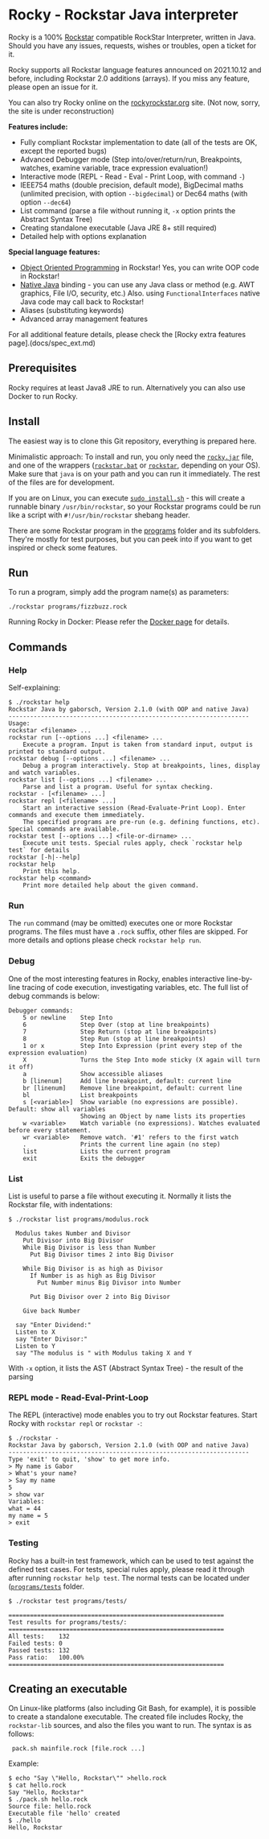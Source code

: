 # Rocky - Rockstar Java interpreter

Rocky is a 100% [Rockstar](https://codewithrockstar.com/) compatible RockStar Interpreter, written in Java. Should you have any issues, requests, wishes or troubles, open a ticket for it. 

Rocky supports all Rockstar language features announced on 2021.10.12 and before, including Rockstar 2.0 additions (arrays). If you miss any feature, please open an issue for it.

You can also try Rocky online on the [rockyrockstar.org](https://www.rockyrockstar.org/) site. (Not now, sorry, the site is under reconstruction)

**Features include:**
* Fully compliant Rockstar implementation to date (all of the tests are OK, except the reported bugs)
* Advanced Debugger mode (Step into/over/return/run, Breakpoints, watches, examine variable, trace expression evaluation!)
* Interactive mode (REPL - Read - Eval - Print Loop, with command `-`)
* IEEE754 maths (double precision, default mode), BigDecimal maths (unlimited precision, with option `--bigdecimal`) or Dec64 maths (with option `--dec64`)
* List command (parse a file without running it, `-x` option prints the Abstract Syntax Tree)
* Creating standalone executable (Java JRE 8+ still required)
* Detailed help with options explanation


**Special language features:** 
* [Object Oriented Programming](docs/OOP.md) in Rockstar! Yes, you can write OOP code in Rockstar!
* [Native Java](docs/native_java.md) binding - you can use any Java class or method (e.g. AWT graphics, File I/O, security, etc.) Also. using `FunctionalInterfaces` native Java code may call back to Rockstar!
* Aliases (substituting keywords)
* Advanced array management features

For all additional feature details, please check the [Rocky extra features page].(docs/spec_ext.md)


## Prerequisites

Rocky requires at least Java8 JRE to run. Alternatively you can also use Docker to run Rocky.

## Install

The easiest way is to clone this Git repository, everything is prepared here. 

Minimalistic approach: To install and run, you only need the [`rocky.jar`](https://github.com/gaborsch/rocky/tree/master/rocky.jar)  file, and one of the wrappers ([`rockstar.bat`](https://github.com/gaborsch/rocky/tree/master/rockstar.bat) or [`rockstar`](https://github.com/gaborsch/rocky/tree/master/rockstar), depending on your OS). Make sure that `java` is on your path and you can run it immediately. The rest of the files are for development.

If you are on Linux, you can execute [`sudo install.sh`](https://github.com/gaborsch/rocky/tree/master/install.sh) - this will create a runnable binary `/usr/bin/rockstar`, so your Rockstar programs could be run like a script with `#!/usr/bin/rockstar` shebang header. 

There are some Rockstar program in the [programs](https://github.com/gaborsch/rocky/tree/master/programs) folder and its subfolders. They're mostly for test purposes, but you can peek into if you want to get inspired or check some features.

## Run

To run a program, simply add the program name(s) as parameters:

```
./rockstar programs/fizzbuzz.rock 
```

Running Rocky in Docker: Please refer the [Docker page](docs/Docker.md) for details.

## Commands

### Help

Self-explaining:

```
$ ./rockstar help
Rockstar Java by gaborsch, Version 2.1.0 (with OOP and native Java)
-------------------------------------------------------------------
Usage:
rockstar <filename> ...
rockstar run [--options ...] <filename> ...
    Execute a program. Input is taken from standard input, output is printed to standard output.
rockstar debug [--options ...] <filename> ...
    Debug a program interactively. Stop at breakpoints, lines, display and watch variables.
rockstar list [--options ...] <filename> ...
    Parse and list a program. Useful for syntax checking.
rockstar - [<filename> ...]
rockstar repl [<filename> ...]
    Start an interactive session (Read-Evaluate-Print Loop). Enter commands and execute them immediately.
    The specified programs are pre-run (e.g. defining functions, etc). Special commands are available.
rockstar test [--options ...] <file-or-dirname> ...
    Execute unit tests. Special rules apply, check `rockstar help test` for details
rockstar [-h|--help]
rockstar help
    Print this help.
rockstar help <command>
    Print more detailed help about the given command.
```

### Run

The `run` command (may be omitted) executes one or more Rockstar programs. The files must have a `.rock` suffix, other files are skipped. For more details and options please check `rockstar help run`.

### Debug

One of the most interesting features in Rocky, enables interactive line-by-line tracing of code execution, investigating variables, etc. The full list of debug commands is below:

```
Debugger commands:
    5 or newline    Step Into
    6               Step Over (stop at line breakpoints)
    7               Step Return (stop at line breakpoints)
    8               Step Run (stop at line breakpoints)
    1 or x          Step Into Expression (print every step of the expression evaluation)
    X               Turns the Step Into mode sticky (X again will turn it off)
    a               Show accessible aliases
    b [linenum]     Add line breakpoint, default: current line
    br [linenum]    Remove line breakpoint, default: current line
    bl              List breakpoints
    s [<variable>]  Show variable (no expressions are possible). Default: show all variables
                    Showing an Object by name lists its properties
    w <variable>    Watch variable (no expressions). Watches evaluated before every statement.
    wr <variable>   Remove watch. '#1' refers to the first watch
    .               Prints the current line again (no step)
    list            Lists the current program
    exit            Exits the debugger
```

### List

List is useful to parse a file without executing it. Normally it lists the Rockstar file, with indentations:

```
$ ./rockstar list programs/modulus.rock

  Modulus takes Number and Divisor
    Put Divisor into Big Divisor
    While Big Divisor is less than Number
      Put Big Divisor times 2 into Big Divisor

    While Big Divisor is as high as Divisor
      If Number is as high as Big Divisor
        Put Number minus Big Divisor into Number

      Put Big Divisor over 2 into Big Divisor

    Give back Number

  say "Enter Dividend:"
  Listen to X
  say "Enter Divisor:"
  Listen to Y
  say "The modulus is " with Modulus taking X and Y
```

With `-x` option, it lists the AST (Abstract Syntax Tree) - the result of the parsing 
### REPL mode - Read-Eval-Print-Loop

The REPL (interactive) mode enables you to try out Rockstar features. Start Rocky with `rockstar repl` or `rockstar -`:

```
$ ./rockstar -
Rockstar Java by gaborsch, Version 2.1.0 (with OOP and native Java)
-------------------------------------------------------------------
Type 'exit' to quit, 'show' to get more info.
> My name is Gabor
> What's your name?
> Say my name
5
> show var
Variables:
what = 44
my name = 5
> exit
```


### Testing

Rocky has a built-in test framework, which can be used to test against the defined test cases. For tests, special rules apply, please read it through after running `rockstar help test`. The normal tests can be located under ([`programs/tests`](https://github.com/gaborsch/rocky/tree/master/programs/tests) folder.

```
$ ./rockstar test programs/tests/

============================================================
Test results for programs/tests/:
============================================================
All tests:    132
Failed tests: 0
Passed tests: 132
Pass ratio:   100.00%
============================================================
```

## Creating an executable

On Linux-like platforms (also including Git Bash, for example), it is possible to create a standalone executable. The created file includes Rocky, the `rockstar-lib` sources, and also the files you want to run. The syntax is as follows:

```
 pack.sh mainfile.rock [file.rock ...]
```

Example:

```
$ echo "Say \"Hello, Rockstar\"" >hello.rock
$ cat hello.rock
Say "Hello, Rockstar"
$ ./pack.sh hello.rock
Source file: hello.rock
Executable file 'hello' created
$ ./hello
Hello, Rockstar
```
